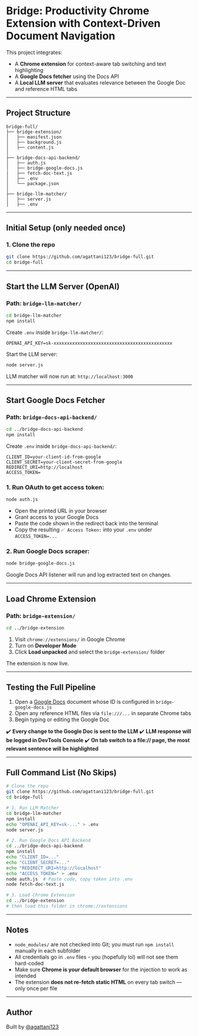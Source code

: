 # Bridge: Productivity Chrome Extension with Context-Driven Document Navigation

This project integrates:
- A **Chrome extension** for context-aware tab switching and text highlighting
- A **Google Docs fetcher** using the Docs API
- A **Local LLM server** that evaluates relevance between the Google Doc and reference HTML tabs

---

## Project Structure

```
bridge-full/
├── bridge-extension/
│   ├── manifest.json
│   ├── background.js
│   ├── content.js
│
├── bridge-docs-api-backend/
│   ├── auth.js
│   ├── bridge-google-docs.js
|   ├── fetch-doc-text.js
│   ├── .env
│   └── package.json
│
├── bridge-llm-matcher/
│   ├── server.js
│   ├── .env
```

---

## Initial Setup (only needed once)

### 1. Clone the repo

```bash
git clone https://github.com/agattani123/bridge-full.git
cd bridge-full
```

---

## Start the LLM Server (OpenAI)

### Path: `bridge-llm-matcher/`

```bash
cd bridge-llm-matcher
npm install
```

Create `.env` inside `bridge-llm-matcher/`:

```
OPENAI_API_KEY=sk-xxxxxxxxxxxxxxxxxxxxxxxxxxxxxxxxxxxxxxxxxxxxx
```

Start the LLM server:

```bash
node server.js
```

LLM matcher will now run at: `http://localhost:3000`

---

## Start Google Docs Fetcher

### Path: `bridge-docs-api-backend/`

```bash
cd ../bridge-docs-api-backend
npm install
```

Create `.env` inside `bridge-docs-api-backend/`:

```
CLIENT_ID=your-client-id-from-google
CLIENT_SECRET=your-client-secret-from-google
REDIRECT_URI=http://localhost
ACCESS_TOKEN=
```

### 1. Run OAuth to get access token:

```bash
node auth.js
```

- Open the printed URL in your browser
- Grant access to your Google Docs
- Paste the code shown in the redirect back into the terminal
- Copy the resulting `✅ Access Token:` into your `.env` under `ACCESS_TOKEN=...`

### 2. Run Google Docs scraper:

```bash
node bridge-google-docs.js
```

Google Docs API listener will run and log extracted text on changes.

---

## Load Chrome Extension

### Path: `bridge-extension/`

```bash
cd ../bridge-extension
```

1. Visit `chrome://extensions/` in Google Chrome
2. Turn on **Developer Mode**
3. Click **Load unpacked** and select the `bridge-extension/` folder

The extension is now live.

---

## Testing the Full Pipeline

1. Open a [Google Docs](https://docs.google.com/) document whose ID is configured in `bridge-google-docs.js`
2. Open any reference HTML files via `file:///...` in separate Chrome tabs
3. Begin typing or editing the Google Doc

✔️ **Every change to the Google Doc is sent to the LLM**
✔️ **LLM response will be logged in DevTools Console**
✔️ **On tab switch to a file:// page, the most relevant sentence will be highlighted**

---

## Full Command List (No Skips)

```bash
# Clone the repo
git clone https://github.com/agattani123/bridge-full.git
cd bridge-full

# 1. Run LLM Matcher
cd bridge-llm-matcher
npm install
echo "OPENAI_API_KEY=sk-..." > .env
node server.js

# 2. Run Google Docs API Backend
cd ../bridge-docs-api-backend
npm install
echo "CLIENT_ID=..."
echo "CLIENT_SECRET=..."
echo "REDIRECT_URI=http://localhost"
echo "ACCESS_TOKEN=" > .env
node auth.js  # Paste code, copy token into .env
node fetch-doc-text.js

# 3. Load Chrome Extension
cd ../bridge-extension
# then load this folder in chrome://extensions
```

---

## Notes

- `node_modules/` are not checked into Git; you must run `npm install` manually in each subfolder
- All credentials go in `.env` files - you (hopefully lol) will not see them hard-coded
- Make sure **Chrome is your default browser** for the injection to work as intended
- The extension **does not re-fetch static HTML** on every tab switch — only once per file

---

## Author

Built by [@agattani123](https://github.com/agattani123)

